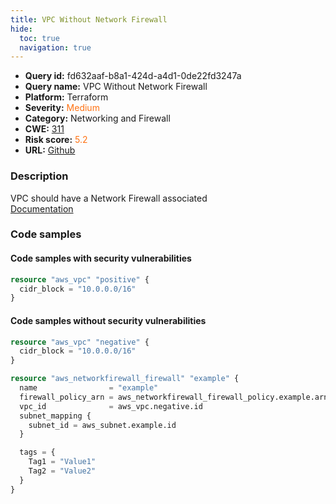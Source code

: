 ```yaml
---
title: VPC Without Network Firewall
hide:
  toc: true
  navigation: true
---
```


<style>
  .highlight .hll {
    background-color: #ff171742;
  }
  .md-content {
    max-width: 1100px;
    margin: 0 auto;
  }
</style>

-   **Query id:** fd632aaf-b8a1-424d-a4d1-0de22fd3247a
-   **Query name:** VPC Without Network Firewall
-   **Platform:** Terraform
-   **Severity:** <span style="color:#ff7213">Medium</span>
-   **Category:** Networking and Firewall
-   **CWE:** <a href="https://cwe.mitre.org/data/definitions/311.html" onclick="newWindowOpenerSafe(event, 'https://cwe.mitre.org/data/definitions/311.html')">311</a>
-   **Risk score:** <span style="color:#ff7213">5.2</span>
-   **URL:** [Github](https://github.com/Checkmarx/kics/tree/master/assets/queries/terraform/aws/vpc_without_network_firewall)

### Description
VPC should have a Network Firewall associated<br>
[Documentation](https://registry.terraform.io/providers/hashicorp/aws/latest/docs/resources/networkfirewall_firewall#vpc_id)

### Code samples
#### Code samples with security vulnerabilities
```tf title="Positive test num. 1 - tf file" hl_lines="1"
resource "aws_vpc" "positive" {
  cidr_block = "10.0.0.0/16"
}

```


#### Code samples without security vulnerabilities
```tf title="Negative test num. 1 - tf file"
resource "aws_vpc" "negative" {
  cidr_block = "10.0.0.0/16"
}

resource "aws_networkfirewall_firewall" "example" {
  name                = "example"
  firewall_policy_arn = aws_networkfirewall_firewall_policy.example.arn
  vpc_id              = aws_vpc.negative.id
  subnet_mapping {
    subnet_id = aws_subnet.example.id
  }

  tags = {
    Tag1 = "Value1"
    Tag2 = "Value2"
  }
}

```

